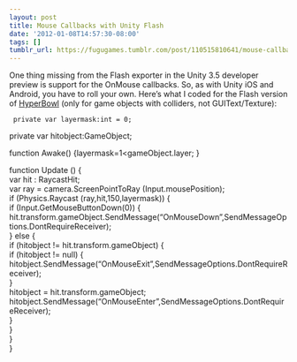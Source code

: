 ```yaml
---
layout: post
title: Mouse Callbacks with Unity Flash
date: '2012-01-08T14:57:30-08:00'
tags: []
tumblr_url: https://fugugames.tumblr.com/post/110515810641/mouse-callbacks-with-unity-flash
---
```

One thing missing from the Flash exporter in the Unity 3.5 developer preview is support for the OnMouse callbacks. So, as with Unity iOS and Android, you have to roll your own. Here’s what I coded for the Flash version of [HyperBowl](http://hyperbowl3d.com/) (only for game objects with colliders, not GUIText/Texture):

`
private var layermask:int = 0;`

private var hitobject:GameObject;

function Awake() {layermask=1\<gameObject.layer; }

function Update () {  
var hit : RaycastHit;  
var ray = camera.ScreenPointToRay (Input.mousePosition);  
if (Physics.Raycast (ray,hit,150,layermask)) {  
if (Input.GetMouseButtonDown(0)) {  
hit.transform.gameObject.SendMessage(“OnMouseDown”,SendMessageOptions.DontRequireReceiver);  
} else {  
if (hitobject != hit.transform.gameObject) {  
if (hitobject != null) {  
hitobject.SendMessage(“OnMouseExit”,SendMessageOptions.DontRequireReceiver);  
}  
hitobject = hit.transform.gameObject;  
hitobject.SendMessage(“OnMouseEnter”,SendMessageOptions.DontRequireReceiver);  
}  
}  
}  
}

